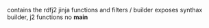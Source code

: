 contains the rdfj2 jinja functions and filters / builder
exposes synthax builder, j2 functions
no __main__
